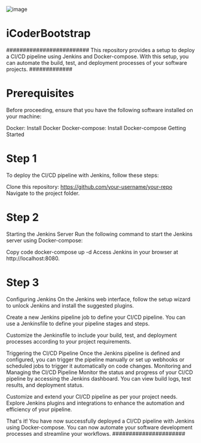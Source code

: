 
![image](https://github.com/ervisp/iCoderBootstrap/assets/105393897/d8b779af-a073-476f-8bd3-ea03f2071077)



# iCoderBootstrap
#########################
This repository provides a setup to deploy a CI/CD pipeline using Jenkins and Docker-compose. With this setup, you can automate the build, test, and deployment processes of your software projects.
#############

# Prerequisites
Before proceeding, ensure that you have the following software installed on your machine:

Docker: Install Docker
Docker-compose: Install Docker-compose
Getting Started

# Step 1

To deploy the CI/CD pipeline with Jenkins, follow these steps:

Clone this repository: https://github.com/your-username/your-repo
Navigate to the project folder.

# Step 2

Starting the Jenkins Server
Run the following command to start the Jenkins server using Docker-compose:

Copy code
docker-compose up -d
Access Jenkins in your browser at http://localhost:8080.

# Step 3

Configuring Jenkins
On the Jenkins web interface, follow the setup wizard to unlock Jenkins and install the suggested plugins.

Create a new Jenkins pipeline job to define your CI/CD pipeline. You can use a Jenkinsfile to define your pipeline stages and steps.

Customize the Jenkinsfile to include your build, test, and deployment processes according to your project requirements.

Triggering the CI/CD Pipeline
Once the Jenkins pipeline is defined and configured, you can trigger the pipeline manually or set up webhooks or scheduled jobs to trigger it automatically on code changes.
Monitoring and Managing the CI/CD Pipeline
Monitor the status and progress of your CI/CD pipeline by accessing the Jenkins dashboard. You can view build logs, test results, and deployment status.

Customize and extend your CI/CD pipeline as per your project needs. Explore Jenkins plugins and integrations to enhance the automation and efficiency of your pipeline.

That's it! You have now successfully deployed a CI/CD pipeline with Jenkins using Docker-compose. You can now automate your software development processes and streamline your workflows.
######################
